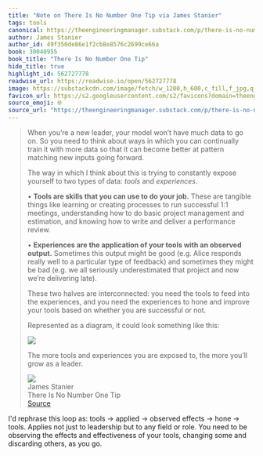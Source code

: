 ```yaml
---
title: "Note on There Is No Number One Tip via James Stanier"
tags: tools
canonical: https://theengineeringmanager.substack.com/p/there-is-no-number-one-tip?utm_source=substack&utm_medium=email
author: James Stanier
author_id: 49f350de86e1f2cb8e8576c2699ce66a
book: 30040955
book_title: "There Is No Number One Tip"
hide_title: true
highlight_id: 562727778
readwise_url: https://readwise.io/open/562727778
image: https://substackcdn.com/image/fetch/w_1200,h_600,c_fill,f_jpg,q_auto:good,fl_progressive:steep,g_auto/https%3A%2F%2Fsubstack-post-media.s3.amazonaws.com%2Fpublic%2Fimages%2F9b00b573-11e2-4330-a849-eb57200f8d0e_992x960.png
favicon_url: https://s2.googleusercontent.com/s2/favicons?domain=theengineeringmanager.substack.com
source_emoji: 🌐
source_url: "https://theengineeringmanager.substack.com/p/there-is-no-number-one-tip?utm_source=substack&utm_medium=email#:~:text=When%20you%E2%80%99re%20a,as%20a%20leader."
---
```


> When you’re a new leader, your model won’t have much data to go on. So you need to think about ways in which you can continually train it with more data so that it can become better at pattern matching new inputs going forward.
> 
> The way in which I think about this is trying to constantly expose yourself to two types of data: *tools* and *experiences*.
> 
> • **Tools are skills that you can use to do your job.** These are tangible things like learning or creating processes to run successful 1:1 meetings, understanding how to do basic project management and estimation, and knowing how to write and deliver a performance review.
> 
> • **Experiences are the application of your tools with an observed output.** Sometimes this output might be good (e.g. Alice responds really well to a particular type of feedback) and sometimes they might be bad (e.g. we all seriously underestimated that project and now we’re delivering late).
> 
> These two halves are interconnected: you need the tools to feed into the experiences, and you need the experiences to hone and improve your tools based on whether you are successful or not.
> 
> Represented as a diagram, it could look something like this:
> 
> ![](https://substackcdn.com/image/fetch/w_1456,c_limit,f_auto,q_auto:good,fl_progressive:steep/https%3A%2F%2Fsubstack-post-media.s3.amazonaws.com%2Fpublic%2Fimages%2F9b00b573-11e2-4330-a849-eb57200f8d0e_992x960.png)
> 
> The more tools and experiences you are exposed to, the more you’ll grow as a leader.
> <div class="quoteback-footer"><div class="quoteback-avatar"><img class="mini-favicon" src="https://s2.googleusercontent.com/s2/favicons?domain=theengineeringmanager.substack.com"></div><div class="quoteback-metadata"><div class="metadata-inner"><span style="display:none">FROM:</span><div aria-label="James Stanier" class="quoteback-author"> James Stanier</div><div aria-label="There Is No Number One Tip" class="quoteback-title"> There Is No Number One Tip</div></div></div><div class="quoteback-backlink"><a target="_blank" aria-label="go to the full text of this quotation" rel="noopener" href="https://theengineeringmanager.substack.com/p/there-is-no-number-one-tip?utm_source=substack&utm_medium=email#:~:text=When%20you%E2%80%99re%20a,as%20a%20leader." class="quoteback-arrow"> Source</a></div></div>

I'd rephrase this loop as: tools -> applied -> observed effects -> hone -> tools. Applies not just to leadership but to any field or role. You need to be observing the effects and effectiveness of your tools, changing some and discarding others, as you go.